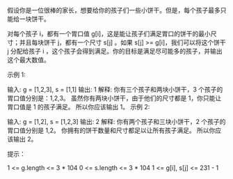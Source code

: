 假设你是一位很棒的家长，想要给你的孩子们一些小饼干。但是，每个孩子最多只能给一块饼干。

对每个孩子 i，都有一个胃口值 g[i]，这是能让孩子们满足胃口的饼干的最小尺寸；并且每块饼干 j，都有一个尺寸 s[j] 。如果 s[j] >= g[i]，我们可以将这个饼干 j 分配给孩子 i ，这个孩子会得到满足。你的目标是满足尽可能多的孩子，并输出这个最大数值。

 
示例 1:

输入: g = [1,2,3], s = [1,1]
输出: 1
解释: 
你有三个孩子和两块小饼干，3 个孩子的胃口值分别是：1,2,3。
虽然你有两块小饼干，由于他们的尺寸都是 1，你只能让胃口值是 1 的孩子满足。
所以你应该输出 1。
示例 2:

输入: g = [1,2], s = [1,2,3]
输出: 2
解释: 
你有两个孩子和三块小饼干，2 个孩子的胃口值分别是 1,2。
你拥有的饼干数量和尺寸都足以让所有孩子满足。
所以你应该输出 2。
 

提示：

1 <= g.length <= 3 * 104
0 <= s.length <= 3 * 104
1 <= g[i], s[j] <= 231 - 1
 